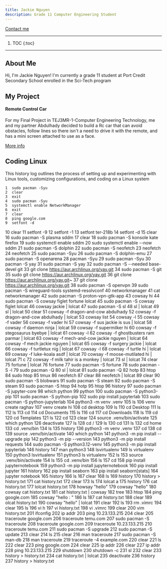 ```yaml
---
title: Jackie Nguyen
description: Grade 11 Computer Engineering Student
---
```


<p align="left">
    <a href="https://mail.google.com/mail/u/0/?fs=1&to=760462@pdsb.net&tf=cm">Contact me</a>
</p>

* * *

1. TOC
{:toc}

* * *

## About Me
Hi, I'm Jackie Nguyen! I'm currently a grade 11 student at Port Credit Secondary School enrolled in the Sci-Tech program

## My Project
#### Remote Control Car
For my Final Project in TEJ3MR-1-Computer Engineering Technology, me and my partner Abdulhady decided to build a Rc car that can avoid obstacles, follow lines so there isn't a need to drive it with the remote, and has a mini screen attached to use as a face.

[More info](./console.md)

## Coding Linux
This history log outlines the process of setting up and experimenting with Linux tools, customizing configurations, and coding on a Linux system

    1  sudo pacman -Syu
    2  clear
    3  exit
    4  sudo pacman -Syu
    5  systemctl enable NetworkManager
    6  exit
    7  clear
    8  ping google.com
    9  setfont -d
   10  clear
   11  setfont -9
   12  setfont -1
   13  setfont ter-218b
   14  setfont -d
   15  clear
   16  sudo pacman -S plasma sddm
   17  clear
   18  sudo pacman -S konsole kate firefox
   19  sudo systemctl enable sddm
   20  sudo systemctl enable --now sddm
   21  sudo pacman -S dolphin
   22  sudo pacman -S neofetch
   23  neofetch
   24  neofetch
   25  sudo pacman -Syu
   26  sudo pacman -S dolphin-emu
   27  sudo pacman -S openarena
   28  pacman -Syu
   29  sudo pacman -Syu
   30  pacman -S yay
   31  sudo pacman -S yay
   32  sudo pacman -S --needed base-devel git
   33  git clone https://aur.archlinux.org/yay.git
   34  sudo pacman -S git
   35  sudo git clone https://aur.archlinux.org/yay.git
   36  git clone https://aur.archlinux.org/yay.git~
   37  git clone https://aur.archlinux.org/yay.git
   38  sudo pacman -S openvpn
   39  sudo pacman -S wireguard-tools systemd-resolvconf
   40  networkmanager
   41  cat networkmanager
   42  sudo pacman -S proton-vpn-gtk-app
   43  cowsay hi
   44  sudo pacman -S cowsay figlet fortune lolcat
   45  sudo pacman -S cowsay figlet lolcat
   46  cowsay jackie | lolcat
   47  sudo pacman -S sl
   48  sl | lolcat
   49  sl | lolcat
   50  clear
   51  cowsay -f dragon-and-cow abdulhady
   52  cowsay -f dragon-and-cow abdulhady | lolcat
   53  cowsay list
   54  cowsay -l
   55  cowsay -f vader
   56  cowsay -f vader hi
   57  cowsay -f sus jackie is sus | lolcat
   58  cowsay -f daemon ninja | lolcat
   59  cowsay -f supermilker hi
   60  cowsay -f stegosaurus byebye | lolcat
   61  cowsay -l
   62  cowsay -f ghostbusters ram parmar | lolcat
   63  cowsay -f mech-and-cow jackie nguyen | lolcat
   64  cowsay -f mech jackie nguyen | lolcat
   65  cowsay -f surgery jackie | lolcat
   66  cowsay -f turtletux nig | lolcat
   67  cowsay -l
   68  cowsay -f turtle hi | lolcat
   69  cowsay -f luke-koala asdf | lolcat
   70  cowsay -f moose-mutilated hi | lolcat
   71   c
   72  cowsay -f milk tahir is a monkey | lolcat
   73  sl | lolcat
   74  clear
   75  fortune | lolcat
   76  fortune
   77  sudo pacman -S fortune
   78  sudo pacman -S -l
   79  sudo pacman -Q
   80  sl | lolcat
   81  sudo pacman -Q
   82  hotp
   83  htop
   84  sudo htop
   85  tmux
   86  neofetch
   87  clear
   88  neofetch | lolcat
   89  clear
   90  sudo pacman -S blobwars
   91  sudo pacman -S steam
   92  sudo pacman -S steam
   93  sudo pacman -S htop
   94  hotp
   95  htop
   96  history
   97  sudo pacman -S jupyter-core
   98  which python
   99  python
  100  sudo pacman -S python3-pip
  101  sudo pacman -S python-pip
  102  sudo pip install jupyterlab
  103  sudo pacman -S python-jupyterlab
  104  python3 -m venv .venv
  105  ls
  106  venv create raghav
  107  venv create hi
  108  cd desktop
  109  ls
  110  cd Desktop
  111  ls
  112  ls
  113  cd
  114  cd Documents
  115  ls
  116  cd
  117  cd Downloads
  118  ls
  119  cd
  120  cd Templates
  121  ls
  122  cd
  123  clear
  124  source .venv/bin/activate
  125  which python
  126  deactivate
  127  ls
  128  cd /
  129  ls
  130  cd
  131  ls
  132  cd home
  133  cd .venv/bin
  134  ls
  135  history
  136  python3 -m venv .venv
  137  cd
  138  cd
  139  source .venv/bin/activate
  140  which python
  141  python3 -m pip install --upgrade pip
  142  python3 -m pip --version
  143  python3 -m pip install requests
  144  sudo pacman -S python3.12-venv
  145  python3 -m pip install jupyterlab
  146  history
  147  man python3
  148  lsvirtualenv
  149  ls virtualenv
  150  python3 lsvirtualenv
  151  python3 ls virtualenv
  152  ls
  153  source .venv/bin/activate
  154  ls
  155  cd .venv/bin
  156  ls
  157  cd
  158  pip install jupyternotebook
  159  python3 -m pip install jupyternotebook
  160  pip install jupyter
  161  history
  162  pip install seaborn
  163  pip install seaborn[stats]
  164  jupyter notebook
  165  history
  166  ls
  167  clear
  168  ls
  169  history
  170  history > history.txt
  171  cat history.txt
  172  clear
  173  ls
  174  lolcat a
  175  history
  176  cat history.txt
  177  lolcat history.txt
  178  howsay "hello"
  179  cowsay "hello"
  180  cowsay cat history.txt
  181  cat history.txt | cowsay
  182  tree
  183  htop
  184  ping google.com
  185  cowsay "hello
:
"
  186  ls
  187  cat history.txt
  188  clear
  189  olcat history.txt
  190  cowsay "hello" | lolcat
  191  clear
  192  ls
  193  rm .vimrc
  194  clear
  195  ls
  196  vi h
  197  vi history.txt
  198  vi .vimrc
  199  clear
  200  vim history.txt
  201  ifconfig
  202  ip addr
  203  ping 10.23.133.215
  204  clear
  205  traceroute google.com
  206  traceroute temu.com
  207  sudo pacman -S traceroute
  208  traceroute google.com
  209  traceroute 10.23.133.215
  210  traceroute temu.com
  211  sudo pacman -S upgrade
  212  sudo pacman -S update
  213  clear
  214  ls
  215  clear
  216  man traceroute
  217  sudo pacman -S man-db
  218  man traceroute
  219  traceroute -4 example.com
  220  clear
  221  ls
  222  clear
  223  ping google.com
  224  clear
  225  ip addr
  226  clear
  227  ip addr
  228  ping 10.23.133.215
  229  shutdown
  230  shutdown -c
  231  sl
  232  clear
  233  history > history.txt
  234  cat history.txt | lolcat
  235  deactivate
  236  history
  237  history > history.txt

